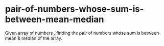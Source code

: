 # pair-of-numbers-whose-sum-is-between-mean-median
Given array of numbers , finding the pair of numbers whose sum is between mean &amp; median of the array.
